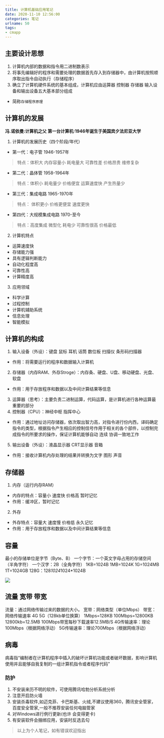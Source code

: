 ```yaml
---
title: 计算机基础应用笔记
date: 2020-11-10 12:56:00
categories: 笔记
urlname: 50
tags:
- cmapp
---
```

<!--markdown-->

## 主要设计思想

1. 计算机内部的数据和指令用二进制数表示
2. 将事先编辑好的程序和需要处理的数据首先存入到存储器中，由计算机按照顺序取出指令自动执行（存储程序）
3. 确立了计算机硬件系统的基本组成，计算机应由运算器 控制器 存储器 输入设备和输出设备五大基本部分组成
- 简称`存储程序原理`
## 计算机的发展
**冯.诺依曼:计算机之父**
**第一台计算机:1946年诞生于美国宾夕法尼亚大学**
1. 计算机的发展历史（四个阶段/年代）
- 第一代：电子管 1946-1957年
> 特点：体积大 内存容量小 耗电量大 可靠性差 价格昂贵 维修复杂
- 第二代：晶体管 1958-1964年
> 特点：体积小  耗电量少 价格便宜 运算速度快 产生热量少
- 第三代：集成电路 1965-1970年
> 特点： 体积更小 价格更便宜 速度更快
- 第四代：大规模集成电路 1970-至今
> 特点：高度集成 微型化 耗电少 可靠性很高 价格最低

2. 计算机特点
- 运算速度快
- 存储能力强
- 具有逻辑判断能力
- 自动化程度高
- 可靠性高
- 计算精度高

3. 应用领域
 - 科学计算
 - 过程控制
 - 计算机辅助系统
 - 信息处理
 - 智能模拟



## 计算机的构成
1. 输入设备（外设）：键盘 鼠标 耳机 话筒 数位板 扫描仪 条形码扫描器
- 作用：将需要运行的程序和数据输入计算机
2. 存储器（内存RAM、外存Stroge）：内存条、硬盘、U盘、移动硬盘、光盘、软盘
- 作用：用于存放程序和数据以及中间计算结果等信息
3. 运算器（思考）：主要负责二进制运算，代码运算，是计算机进行各种运算最重要的部分
4. 控制器（CPU）：神经中枢 指挥中心
- 作用：通过地址访问存储器，依次取出智力高，对指令进行份内西，译码确定指令的类型，根据指令产生相应的控制信号作用于相关的各个部件，以控制完成指令的所要求的操作，保证计算机能够自动 连续 协调一致地工作
5. 输出设备（外设）：液晶显示器 CRT显示器 音箱
- 作用：接收计算机内存处理的结果并转换为文字 图形 声音

## 存储器
1. 内存（运行内存RAM）
- 内存的特点：容量小 速度快 价格高 暂时记忆
- 作用：缓冲区，暂时记忆
2. 外存
- 外存特点：容量大 速度慢 价格低 永久记忆
- 作用：用于存放程序和数据以及中间计算结果等信息


## 容量
最小的存储单位是字节（Byte、B）
一个字节：一个英文字母占用的存储空间（半角字符）
一个汉字：2B（全角字符）
1KB=1024B
1MB=1024K
1G=1024MB
1T=1024GB
128G：128*1024*1024*1024B

![](https://i.loli.net/2020/11/05/KA3f6k7Tyvx5aEp.jpg)

## 流量 宽带 带宽
流量：通过网络传输过来的数据的大小。
宽带：网络类型（单位Mbps）
带宽：网络传输速率 4G 5G（128kb单位换算）
1Mbps=128KB
100Mbps=12800KB
12800kb=12.5MB
100Mbps带宽每秒下载速率12.5MB/S
4G传输速率：理论100Mbps（根据网络浮动）
5G传输速率：理论700Mbps（根据网络浮动）

## 病毒
病毒指“编制者在计算机程序中插入的破坏计算机功能或者破坏数据，影响计算机使用并且能够自我复制的一组计算机指令或者程序代码”

### 防护

1. 不安装来历不明的软件，可使用腾讯哈勃分析系统分析
2. 注意开启防火墙
3. 安装杀毒软件,如迈克菲、卡巴斯基、火绒,不建议使用360，腾讯安全管家，百度安全管家,一般不推荐安装任何电脑管家
4. 对Windows进行例行更新(也许 会变得更卡)
5. 有安装软件会捆绑应用，安装时反选去勾
>以上为个人笔记，如有错误欢迎指出